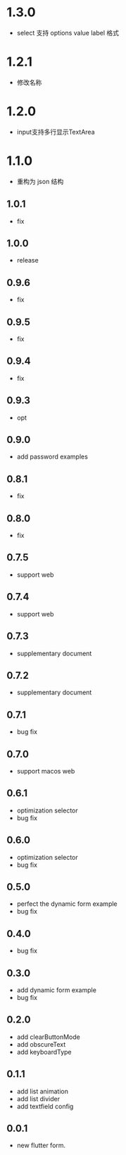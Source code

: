 # 1.3.0
- select 支持 options value label 格式
# 1.2.1
- 修改名称
# 1.2.0
- input支持多行显示TextArea

# 1.1.0
- 重构为 json 结构

## 1.0.1

- fix

## 1.0.0

- release

## 0.9.6

- fix

## 0.9.5

- fix

## 0.9.4

- fix

## 0.9.3

- opt

## 0.9.0

- add password examples

## 0.8.1

- fix

## 0.8.0

- fix

## 0.7.5

- support web

## 0.7.4

- support web

## 0.7.3

- supplementary document

## 0.7.2

- supplementary document

## 0.7.1

- bug fix

## 0.7.0

- support macos web

## 0.6.1

- optimization selector
- bug fix

## 0.6.0

- optimization selector
- bug fix

## 0.5.0

- perfect the dynamic form example
- bug fix

## 0.4.0

- bug fix

## 0.3.0

- add dynamic form example
- bug fix

## 0.2.0

- add clearButtonMode
- add obscureText
- add keyboardType

## 0.1.1

- add list animation
- add list divider
- add textfield config

## 0.0.1

- new flutter form.
